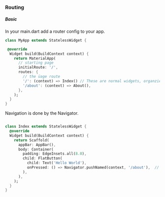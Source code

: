 ### Routing
##### Basic
In your main.dart add a router config to your app.

```dart 
class MyApp extends StatelessWidget {

 @override
  Widget build(BuildContext context) {
    return MaterialApp(
      // starting page
      initialRoute: '/', 
      routes: {
        // the üage route
        '/': (context) => Index() // These are normal widgets, organzie them in a sperate folder,
        '/about': (context) => About(),
      },
    );
  }
}
```

Navigation is done by the Navigator.

```dart 

class Index extends StatelessWidget {
  @override
  Widget build(BuildContext context) {
    return Scaffold(
      appBar: AppBar(),
      body: Container(
        padding: EdgeInsets.all(8.0),
        child: FlatButton(
          child: Text('Hello World'),
          onPressed: () => Navigator.pushNamed(context, '/about'),  // <-- navigates you to the About Page
        ),
      ),
    );
  }
}

```
